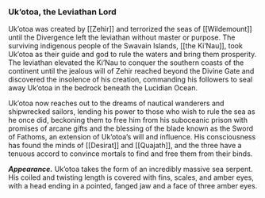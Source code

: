 ### Uk’otoa, the Leviathan Lord

Uk’otoa was created by [[Zehir]] and terrorized the seas of [[Wildemount]] until the Divergence left the leviathan without master or purpose. The surviving indigenous people of the Swavain Islands, [[the Ki’Nau]], took Uk’otoa as their guide and god to rule the waters and bring them prosperity. The leviathan elevated the Ki’Nau to conquer the southern coasts of the continent until the jealous will of Zehir reached beyond the Divine Gate and discovered the insolence of his creation, commanding his followers to seal away Uk’otoa in the bedrock beneath the Lucidian Ocean.

Uk’otoa now reaches out to the dreams of nautical wanderers and shipwrecked sailors, lending his power to those who wish to rule the sea as he once did, beckoning them to free him from his suboceanic prison with promises of arcane gifts and the blessing of the blade known as the Sword of Fathoms, an extension of Uk’otoa’s will and influence. His consciousness has found the minds of [[Desirat]] and [[Quajath]], and the three have a tenuous accord to convince mortals to find and free them from their binds.

**_Appearance._** Uk’otoa takes the form of an incredibly massive sea serpent. His coiled and twisting length is covered with fins, scales, and amber eyes, with a head ending in a pointed, fanged jaw and a face of three amber eyes.